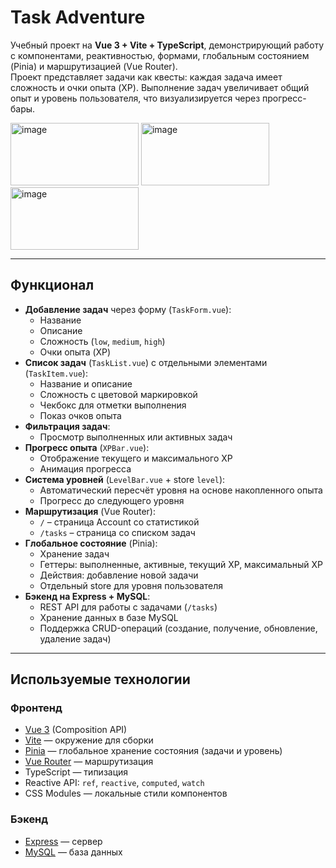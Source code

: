 # Task Adventure

Учебный проект на **Vue 3 + Vite + TypeScript**, демонстрирующий работу с компонентами, реактивностью, формами, глобальным состоянием (Pinia) и маршрутизацией (Vue Router).  
Проект представляет задачи как квесты: каждая задача имеет сложность и очки опыта (XP). Выполнение задач увеличивает общий опыт и уровень пользователя, что визуализируется через прогресс-бары.

<img width="205,47" height="100" alt="image" src="https://github.com/user-attachments/assets/dae826de-451f-4408-b3e5-96a5c094db6a" />
<img width="205,47" height="100" alt="image" src="https://github.com/user-attachments/assets/e477fc2d-a8fd-480a-98dc-3f442f801431" />
<img width="205,47" height="100" alt="image" src="https://github.com/user-attachments/assets/b6fea9a3-2767-42c9-9013-7344f669ba88" />



---

## Функционал

- **Добавление задач** через форму (`TaskForm.vue`):
  - Название
  - Описание
  - Сложность (`low`, `medium`, `high`)
  - Очки опыта (XP)
- **Список задач** (`TaskList.vue`) с отдельными элементами (`TaskItem.vue`):
  - Название и описание
  - Сложность с цветовой маркировкой
  - Чекбокс для отметки выполнения
  - Показ очков опыта
- **Фильтрация задач**:
  - Просмотр выполненных или активных задач
- **Прогресс опыта** (`XPBar.vue`):
  - Отображение текущего и максимального XP
  - Анимация прогресса
- **Система уровней** (`LevelBar.vue` + store `level`):
  - Автоматический пересчёт уровня на основе накопленного опыта
  - Прогресс до следующего уровня
- **Маршрутизация** (Vue Router):
  - `/` – страница Account со статистикой
  - `/tasks` – страница со списком задач
- **Глобальное состояние** (Pinia):
  - Хранение задач
  - Геттеры: выполненные, активные, текущий XP, максимальный XP
  - Действия: добавление новой задачи
  - Отдельный store для уровня пользователя
- **Бэкенд на Express + MySQL**:
  - REST API для работы с задачами (`/tasks`)
  - Хранение данных в базе MySQL
  - Поддержка CRUD-операций (создание, получение, обновление, удаление задач)

---

## Используемые технологии

### Фронтенд
- [Vue 3](https://vuejs.org/) (Composition API)
- [Vite](https://vitejs.dev/) — окружение для сборки
- [Pinia](https://pinia.vuejs.org/) — глобальное хранение состояния (задачи и уровень)
- [Vue Router](https://router.vuejs.org/) — маршрутизация
- TypeScript — типизация
- Reactive API: `ref`, `reactive`, `computed`, `watch`
- CSS Modules — локальные стили компонентов

### Бэкенд
- [Express](https://expressjs.com/) — сервер
- [MySQL](https://www.mysql.com/) — база данных
